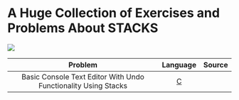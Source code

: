 # A Huge Collection of Exercises and Problems About STACKS

<img src = "https://jonlennartaasenden.files.wordpress.com/2019/05/use-case-graphic_full-stack-provisioning.png">


|  Problem     |  Language     |  Source    |
| :------------------------------------------------: | :---: |:---:  |
| Basic Console Text Editor With Undo Functionality Using Stacks  | [C](https://github.com/fatihcinar1/strings-exercises/blob/master/Solutions/Copying%20One%20String%20To%20Another%20String/copying-one-string-to-another-string.c)     |  |




<!--
| Basic Console Text Editor With Undo Functionality Using Stacks  | [C](https://github.com/fatihcinar1/strings-exercises/blob/master/Solutions/Copying%20One%20String%20To%20Another%20String/copying-one-string-to-another-string.c)     | [`CODEFORWIN`](https://codeforwin.org/2015/11/c-program-to-copy-one-string-to-another.html) |



-->
